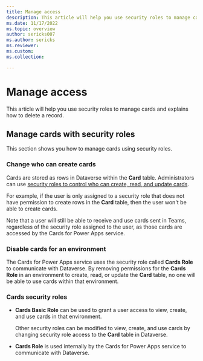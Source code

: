 ```yaml
---
title: Manage access
description: This article will help you use security roles to manage cards.
ms.date: 11/17/2022
ms.topic: overview
author: sericks007
ms.author: sericks
ms.reviewer: 
ms.custom: 
ms.collection: 

---
```


# Manage access

This article will help you use security roles to manage cards and explains how to delete a record.

## Manage cards with security roles

This section shows you how to manage cards using security roles.

### Change who can create cards

Cards are stored as rows in Dataverse within the **Card** table. Administrators can use [security roles to control who can create, read, and update cards](/power-platform/admin/wp-security-cds#tablerecord-ownership).

For example, if the user is only assigned to a security role that does not have permission to create rows in the **Card** table, then the user won't be able to create cards.

Note that a user will still be able to receive and use cards sent in Teams, regardless of the security role assigned to the user, as those cards are accessed by the Cards for Power Apps service.

### Disable cards for an environment

The Cards for Power Apps service uses the security role called **Cards Role** to communicate with Dataverse. By removing permissions for the **Cards Role** in an environment to create, read, or update the **Card** table, no one will be able to use cards within that environment.

### Cards security roles

- **Cards Basic Role** can be used to grant a user access to view, create, and use cards in that environment.

   Other security roles can be modified to view, create, and use cards by changing security role access to the **Card** table in Dataverse.

- **Cards Role** is used internally by the Cards for Power Apps service to communicate with Dataverse.

